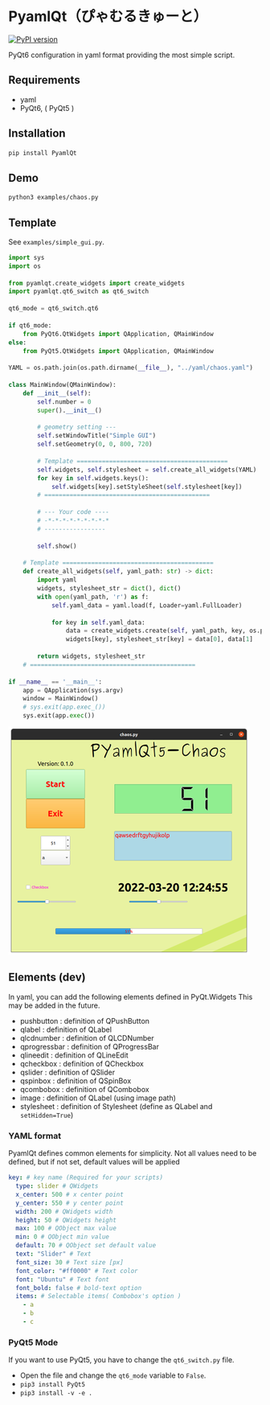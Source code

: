 # PyamlQt（ぴゃむるきゅーと）

[![PyPI version](https://badge.fury.io/py/PyamlQt.svg)](https://badge.fury.io/py/PyamlQt)

PyQt6 configuration in yaml format providing the most simple script.

## Requirements

- yaml
- PyQt6, ( PyQt5 )

## Installation

```bash
pip install PyamlQt
```

<!-- ```bash
git clone https://github.com/Ar-Ray-code/PyamlQt.git
cd PyamlQt
pip3 install -v -e . 
``` -->

## Demo

```bash
python3 examples/chaos.py
```

## Template

See `examples/simple_gui.py`.

```python
import sys
import os

from pyamlqt.create_widgets import create_widgets
import pyamlqt.qt6_switch as qt6_switch

qt6_mode = qt6_switch.qt6

if qt6_mode:
    from PyQt6.QtWidgets import QApplication, QMainWindow
else:
    from PyQt5.QtWidgets import QApplication, QMainWindow

YAML = os.path.join(os.path.dirname(__file__), "../yaml/chaos.yaml")

class MainWindow(QMainWindow):
    def __init__(self):
        self.number = 0
        super().__init__()

        # geometry setting ---
        self.setWindowTitle("Simple GUI")
        self.setGeometry(0, 0, 800, 720)
        
        # Template ==========================================
        self.widgets, self.stylesheet = self.create_all_widgets(YAML)
        for key in self.widgets.keys():
            self.widgets[key].setStyleSheet(self.stylesheet[key])
        # ==============================================

        # --- Your code ----
        # -*-*-*-*-*-*-*-*-*
        # -----------------
        
        self.show()

    # Template ==========================================
    def create_all_widgets(self, yaml_path: str) -> dict:
        import yaml
        widgets, stylesheet_str = dict(), dict()
        with open(yaml_path, 'r') as f:
            self.yaml_data = yaml.load(f, Loader=yaml.FullLoader)
        
            for key in self.yaml_data:
                data = create_widgets.create(self, yaml_path, key, os.path.abspath(os.path.dirname(__file__)) + "/../")
                widgets[key], stylesheet_str[key] = data[0], data[1]

        return widgets, stylesheet_str
    # ==============================================

if __name__ == '__main__':
    app = QApplication(sys.argv)
    window = MainWindow()
    # sys.exit(app.exec_())
    sys.exit(app.exec())
```

<!-- Run `python3 <path-to-script>/simple_gui.py`. -->
![](image/simple-gui-480p.png)

## Elements (dev)
In yaml, you can add the following elements defined in PyQt.Widgets This may be added in the future.

- pushbutton : definition of QPushButton
- qlabel : definition of QLabel 
- qlcdnumber : definition of QLCDNumber
- qprogressbar : definition of QProgressBar
- qlineedit : definition of QLineEdit
- qcheckbox : definition of QCheckbox
- qslider : definition of QSlider
- qspinbox : definition of QSpinBox
- qcombobox : definition of QCombobox
- image : definition of QLabel (using image path)
- stylesheet : definition of Stylesheet (define as QLabel and `setHidden=True`)

### YAML format

PyamlQt defines common elements for simplicity. Not all values need to be defined, but if not set, default values will be applied

```yaml
key: # key name (Required for your scripts)
  type: slider # QWidgets
  x_center: 500 # x center point
  y_center: 550 # y center point
  width: 200 # QWidgets width
  height: 50 # QWidgets height
  max: 100 # QObject max value
  min: 0 # QObject min value
  default: 70 # QObject set default value
  text: "Slider" # Text
  font_size: 30 # Text size [px]
  font_color: "#ff0000" # Text color
  font: "Ubuntu" # Text font
  font_bold: false # bold-text option
  items: # Selectable items( Combobox's option )
    - a
    - b
    - c
```

### PyQt5 Mode
If you want to use PyQt5, you have to change the `qt6_switch.py` file.

- Open the file and change the `qt6_mode` variable to `False`.
- `pip3 install PyQt5`
- `pip3 install -v -e .`